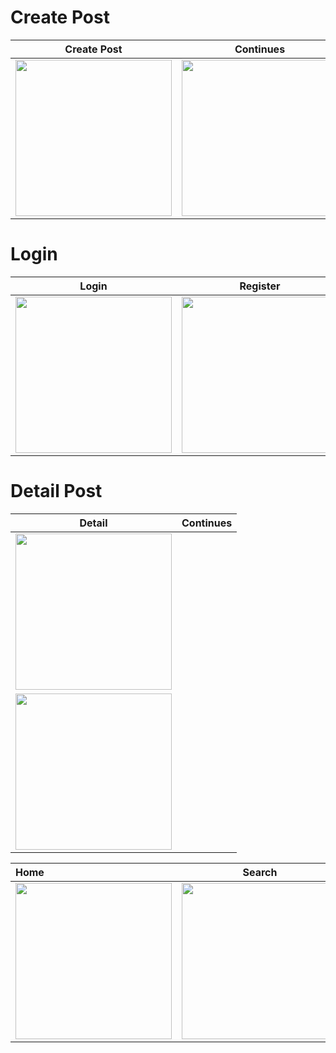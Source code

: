 

# Create Post
| Create Post  | Continues |
| ------------- | ------------- |
| <img src="https://github.com/mohamadali7/sample_arvand/blob/main/create_post.png" width="250">   |<img src="https://github.com/mohamadali7/sample_arvand/blob/main/create_post_1.png" width="250">   |



# Login
| Login  | Register |
| ------------- | ------------- |
| <img src="https://github.com/mohamadali7/sample_arvand/blob/main/login.png" width="250">   |<img src="https://github.com/mohamadali7/sample_arvand/blob/main/register.png" width="250">   |
# Detail Post
| Detail  | Continues |
| ------------- | ------------- |
| <img src="https://github.com/mohamadali7/sample_arvand/blob/main/detail_post.png" width="250">   |
<img src="https://github.com/mohamadali7/sample_arvand/blob/main/detal_post1.png" width="250">   |


| Home | Search | Profile |
| :---         |     :---:      |          ---: |
| <img src="https://github.com/mohamadali7/sample/blob/main/home.png" width="250">    | <img src="https://github.com/mohamadali7/sample_arvand/blob/main/search.png" width="250">     | <img src="https://github.com/mohamadali7/sample_arvand/blob/main/profile.png" width="250">    |



